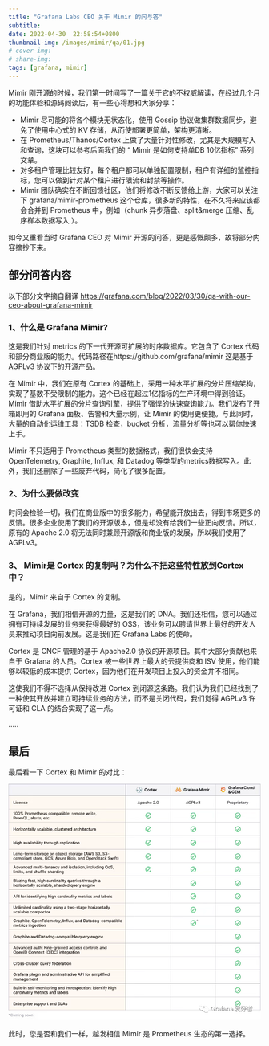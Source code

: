 ```yaml
---
title: "Grafana Labs CEO 关于 Mimir 的问与答"
subtitle: 
date: 2022-04-30  22:58:54+0800
thumbnail-img: /images/mimir/qa/01.jpg
# cover-img: 
# share-img: 
tags: [grafana, mimir]
---
```


Mimir 刚开源的时候，我们第一时间写了一篇关于它的不权威解读，在经过几个月的功能体验和源码阅读后，有一些心得想和大家分享：

- Mimir 尽可能的将各个模块无状态化，使用 Gossip 协议做集群数据同步，避免了使用中心式的 KV 存储，从而使部署更简单，架构更清晰。
- 在 Prometheus/Thanos/Cortex 上做了大量针对性修改，尤其是大规模写入和查询，这块可以参考后面我们的 “ Mimir 是如何支持单DB 10亿指标” 系列文章。
- 对多租户管理比较友好，每个租户都可以单独配置限制，租户有详细的监控指标，您可以做到针对某个租户进行限流和封禁等操作。
- Mimir 团队确实在不断回馈社区，他们将修改不断反馈给上游，大家可以关注下 grafana/mimir-prometheus 这个仓库，很多新的特性，在不久将来应该都会合并到 Prometheus 中，例如（chunk 异步落盘、split&merge 压缩、乱序样本数据写入 ）。

如今又重看当时 Grafana CEO 对 Mimir 开源的问答，更是感慨颇多，故将部分内容摘抄下来。

## 部分问答内容

以下部分文字摘自翻译 https://grafana.com/blog/2022/03/30/qa-with-our-ceo-about-grafana-mimir

### 1、什么是 Grafana Mimir?

这是我们针对 metrics 的下一代开源可扩展的时序数据库。它包含了 Cortex 代码和部分商业版的能力。代码路径在https://github.com/grafana/mimir 这是基于AGPLv3 协议下的开源产品。

在 Mimir 中，我们在原有 Cortex 的基础上，采用一种水平扩展的分片压缩架构，实现了基数不受限制的能力。这个已经在超过1亿指标的生产环境中得到验证。Mimir 借助水平扩展的分片查询引擎，提供了强悍的快速查询能力。我们发布了开箱即用的 Grafana 面板、告警和大量示例，让 Mimir 的使用更便捷。与此同时，大量的自动化运维工具：TSDB 检查，bucket 分析，流量分析等也可以帮你快速上手。

Mimir 不只适用于 Prometheus 类型的数据格式，我们很快会支持 OpenTelemetry, Graphite, Influx, 和 Datadog 等类型的metrics数据写入。此外，我们还删除了一些废弃代码，简化了很多配置。

### 2、为什么要做改变

时间会检验一切，我们在商业版中的很多能力，希望能开放出去，得到市场更多的反馈。很多企业使用了我们的开源版本，但是却没有给我们一些正向反馈。所以，原有的 Apache 2.0 将无法同时兼顾开源版和商业版的发展，所以我们使用了AGPLv3。

### 3、 Mimir是 Cortex 的复制吗？为什么不把这些特性放到Cortex 中？
是的，Mimir 来自于 Cortex 的复制。

在 Grafana，我们相信开源的力量，这是我们的 DNA。我们还相信，您可以通过拥有可持续发展的业务来获得最好的 OSS，该业务可以聘请世界上最好的开发人员来推动项目向前发展。这是我们在 Grafana Labs 的使命。

Cortex 是 CNCF 管理的基于 Apache2.0 协议的开源项目。其中大部分贡献也来自于 Grafana 的人员。Cortex 被一些世界上最大的云提供商和 ISV 使用，他们能够以较低的成本提供 Cortex，因为他们在开发项目上投入的资金并不相同。

这使我们不得不选择从保持改进 Cortex 到闭源这条路。我们认为我们已经找到了一种使其开放并建立可持续业务的方法，而不是关闭代码，我们觉得 AGPLv3 许可证和 CLA 的结合实现了这一点。

.....

## 最后

最后看一下 Cortex 和 Mimir 的对比：

![01.jpg](/images/mimir/qa/01.jpg)

此时，您是否和我们一样，越发相信 Mimir 是 Prometheus 生态的第一选择。